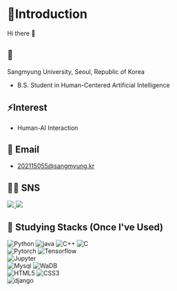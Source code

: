 <!--
**standyoung/standyoung** is a ✨ _special_ ✨ repository because its `README.md` (this file) appears on your GitHub profile.

Here are some ideas to get you started:

- 🔭 I’m currently working on ...
- 🌱 I’m currently learning ...
- 👯 I’m looking to collaborate on ...
- 🤔 I’m looking for help with ...
- 💬 Ask me about ...
- 📫 How to reach me: ...
- 😄 Pronouns: ...
- ⚡ Fun fact: ...
-->
# 🤔Introduction
Hi there 👋

## 🏫
Sangmyung University, Seoul, Republic of Korea
 - B.S. Student in Human-Centered Artificial Intelligence

## ⚡Interest
 - Human-AI Interaction

<!--### Qualification
 - SQL Developer-->

## 📨 Email
- 202115055@sangmyung.kr
  
## 👨‍💻 SNS
<a href="#/">
 <img src="https://img.shields.io/badge/Instagram-E4405F?style=flat-square&logo=Instagram&logoColor=white&link=#">
</a>

<a href="#">
 <img src="https://img.shields.io/badge/Tistroy Blog-000000?style=flat-square&logo=Tistory&logoColor=white&link=#">
</a>


## 🌱 Studying Stacks (Once I've Used)
![Python](https://img.shields.io/badge/Python-3776AB?style=simpleicons&logo=Python&logoColor=white) ![java](https://img.shields.io/badge/Java-007396?style=simpleicons&logo=Java&logoColor=white) ![C++](https://img.shields.io/badge/C++-00599C?style=simpleicons&logo=C%2B%2B&logoColor=white) ![C](https://img.shields.io/badge/C-A8B9CC?style=simpleicons&logo=C&logoColor=white)<br/>
![Pytorch](https://img.shields.io/badge/Pytorch-EE4C2C?style=simpleicons&logo=Pytorch&logoColor=white)
![Tensorflow](https://img.shields.io/badge/Tensorflow-FF6F00?style=simpleicons&logo=Tensorflow&logoColor=white)<br/>
![Jupyter](https://img.shields.io/badge/Jupyter-F37626?style=simpleicons&logo=Jupyter&logoColor=white)<br/>
![Mysql](https://img.shields.io/badge/Mysql-4479A1?style=simpleicons&logo=Mysql&logoColor=white)
![WaDB](https://img.shields.io/badge/Mysql-4479A1?style=simpleicons&logo=Mysql&logoColor=white)<br/>
![HTML5](https://img.shields.io/badge/html5-%23E34F26.svg?style=simpleicons&logo=html5&logoColor=white) ![CSS3](https://img.shields.io/badge/css3-%231572B6.svg?style=simpleicons&logo=css3&logoColor=white)<br/>
![django](https://img.shields.io/badge/django-092E20?style=simpleicons&logo=django&logoColor=white)
